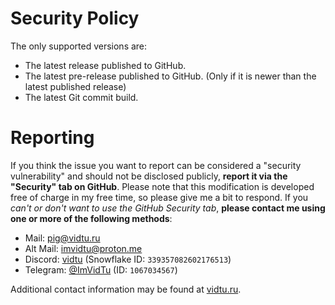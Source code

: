 # Security Policy

The only supported versions are:

- The latest release published to GitHub.
- The latest pre-release published to GitHub. (Only if it is newer than the latest published release)
- The latest Git commit build.

# Reporting

If you think the issue you want to report can be considered a "security vulnerability" and should not be disclosed
publicly, **report it via the "Security" tab on GitHub**. Please note that this modification is developed free of charge
in my free time, so please give me a bit to respond. If you *can't or don't want to use the GitHub Security tab*,
__please contact me using one or more of the following methods__:

- Mail: [pig@vidtu.ru](mailto:pig@vidtu.ru)
- Alt Mail: [imvidtu@proton.me](mailto:imvidtu@proton.me)
- Discord: [vidtu](https://discord.com/users/339357082602176513) (Snowflake ID: `339357082602176513`)
- Telegram: [@ImVidTu](https://t.me/ImVidTu) (ID: `1067034567`)

Additional contact information may be found at [vidtu.ru](https://vidtu.ru).
